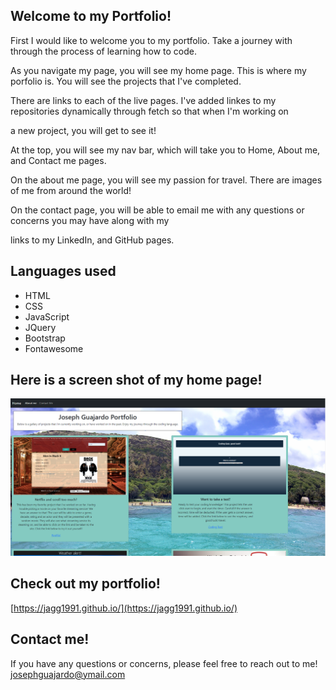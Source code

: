 ## Welcome to my Portfolio!


  First I would like to welcome you to my portfolio. Take a journey with through the process of learning how to code.

As you navigate my page, you will see my home page. This is where my porfolio is. You will see the projects that I've completed.

There are links to each of the live pages. I've added linkes to my repositories dynamically through fetch so that when I'm working on 

a new project, you will get to see it! 


  At the top, you will see my nav bar, which will take you to Home, About me, and Contact me pages. 

On the about me page, you will see my passion for travel. There are images of me from around the world! 

On the contact page, you will be able to email me with any questions or concerns you may have along with my 

links to my LinkedIn, and GitHub pages. 

## Languages used

- HTML
- CSS
- JavaScript
- JQuery
- Bootstrap
- Fontawesome


## Here is a screen shot of my home page!

![](Assets/Images/screenshot.png)

## Check out my portfolio!

[https://jagg1991.github.io/](https://jagg1991.github.io/)

## Contact me!

If you have any questions or concerns, please feel free to reach out to me! 
[josephguajardo@ymail.com](josephguajardo@ymail.com)

